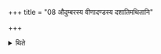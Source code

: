 +++
title = "08 औदुम्बरस्य वीणादण्डस्य दशातिमथितानि"

+++

<details><summary>थिते</summary>

औदुम्बरस्य वीणादण्डस्य दशातिमथितानि ८
</details>
